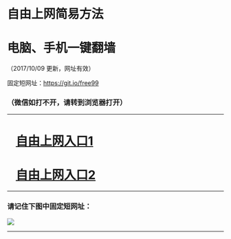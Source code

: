 ﻿# 自由上网简易方法

# 电脑、手机一键翻墙

（2017/10/09 更新，网址有效）

固定短网址：https://git.io/free99

### （微信如打不开，请转到浏览器打开）


***





# &nbsp;&nbsp; <a href="http://ft3127624408.fwq-tz-1001.info/fwqtz01.html?t=10090014667 " target="_blank">自由上网入口1</a>
# &nbsp;&nbsp; <a href="http://ft2613223850.fwq-tz-1002.info/fwqtz02.html?t=100900130599 " target="_blank">自由上网入口2</a>
***

### 请记住下图中固定短网址：

<img src="https://s3-us-west-2.amazonaws.com/fwq-1001/yjfq-20170905okok.png" /> 


***

